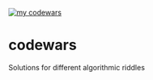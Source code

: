 [![my codewars](https://github.com/invk007/codewars/actions/workflows/python-app.yml/badge.svg)](https://github.com/invk007/codewars/actions/workflows/python-app.yml)

# codewars
Solutions for different algorithmic riddles
